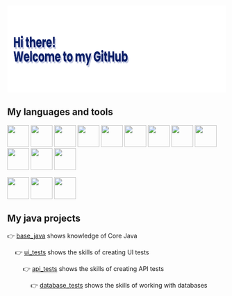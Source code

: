 <img src="https://github.com/Jack109110/Jack109110/blob/main/banner1.png" width="4000" height="200"/>




## My languages and tools 
<img src="https://github.com/vermontt/vermontt/blob/main/images/vermontt_Java.svg" width="50" height="50"/> <img src="https://github.com/vermontt/vermontt/blob/main/images/vermontt_Intelij_IDEA.svg" width="50" height="50"/> <img src="https://github.com/vermontt/vermontt/blob/main/images/vermontt_Selenium.svg" width="50" height="50"/> <img src="https://github.com/vermontt/vermontt/blob/main/images/vermontt_selenide-logo.svg" width="50" height="50"/> <img src="https://github.com/vermontt/vermontt/blob/main/images/vermontt_Gradle.svg" width="50" height="50"/> <img src="https://github.com/vermontt/vermontt/blob/main/images/vermontt_RESTAssured.svg" width="50" height="50"/> <img src="https://github.com/vermontt/vermontt/blob/main/images/vermontt_junit5.svg" width="50" height="50"/> <img src="https://github.com/vermontt/vermontt/blob/main/images/vermontt_allureReport.svg" width="50" height="50"/> <img src="https://github.com/vermontt/vermontt/blob/main/images/gitlab.svg" width="50" height="50"/> <img src="https://github.com/vermontt/vermontt/blob/main/images/vermontt_Jenkins.svg" width="50" height="50"/> <img src="https://github.com/vermontt/vermontt/blob/main/images/vermontt_selenoid.svg" width="50" height="50"/> <img src="https://github.com/vermontt/vermontt/blob/main/images/vermontt_Docker.svg" width="50" height="50"/>

<img src="https://github.com/vermontt/vermontt/blob/main/images/python_icon.svg" width="50" height="50"/> <img src="https://github.com/vermontt/vermontt/blob/main/images/pycharm.svg" width="50" height="50"/> <img src="https://github.com/vermontt/vermontt/blob/main/images/Python_Poetry.svg" width="50" height="50"/>

## My java projects
:point_right: [base_java](https://github.com/vermontt/base_java_examples) shows knowledge of Core Java

 &emsp; :point_right: [ui_tests](https://github.com/vermontt/wildberries_ui_tests) shows the skills of creating UI tests

 &emsp;  &emsp; :point_right: [api_tests](https://github.com/vermontt/petstore_api_tests) shows the skills of creating API tests

&emsp;  &emsp; &emsp; :point_right: [database_tests](https://github.com/vermontt/jdbc_tests) shows the skills of working with databases
